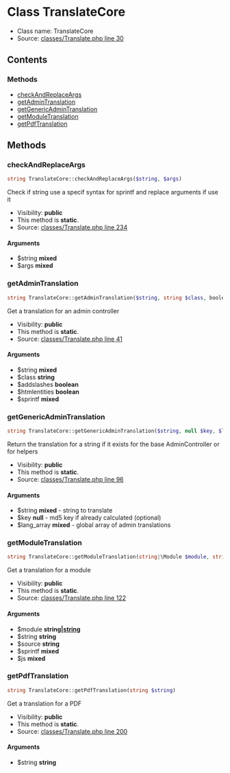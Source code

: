 Class TranslateCore
=====================





* Class name: TranslateCore
* Source: [classes/Translate.php line 30](https://github.com/PrestaShop/PrestaShop/blob/1.5.6.3/classes/Translate.php#L30)


Contents
--------



### Methods

* [checkAndReplaceArgs](#method-checkAndReplaceArgs)
* [getAdminTranslation](#method-getAdminTranslation)
* [getGenericAdminTranslation](#method-getGenericAdminTranslation)
* [getModuleTranslation](#method-getModuleTranslation)
* [getPdfTranslation](#method-getPdfTranslation)






Methods
-------


### <a name="method-checkAndReplaceArgs"></a>checkAndReplaceArgs

```php
string TranslateCore::checkAndReplaceArgs($string, $args)
```

Check if string use a specif syntax for sprintf and replace arguments if use it



* Visibility: **public**
* This method is **static**.
* Source: [classes/Translate.php line 234](https://github.com/PrestaShop/PrestaShop/blob/1.5.6.3/classes/Translate.php#L234)


#### Arguments
* $string **mixed**
* $args **mixed**



### <a name="method-getAdminTranslation"></a>getAdminTranslation

```php
string TranslateCore::getAdminTranslation($string, string $class, boolean $addslashes, boolean $htmlentities, $sprintf)
```

Get a translation for an admin controller



* Visibility: **public**
* This method is **static**.
* Source: [classes/Translate.php line 41](https://github.com/PrestaShop/PrestaShop/blob/1.5.6.3/classes/Translate.php#L41)


#### Arguments
* $string **mixed**
* $class **string**
* $addslashes **boolean**
* $htmlentities **boolean**
* $sprintf **mixed**



### <a name="method-getGenericAdminTranslation"></a>getGenericAdminTranslation

```php
string TranslateCore::getGenericAdminTranslation($string, null $key, $lang_array)
```

Return the translation for a string if it exists for the base AdminController or for helpers



* Visibility: **public**
* This method is **static**.
* Source: [classes/Translate.php line 96](https://github.com/PrestaShop/PrestaShop/blob/1.5.6.3/classes/Translate.php#L96)


#### Arguments
* $string **mixed** - string to translate
* $key **null** - md5 key if already calculated (optional)
* $lang_array **mixed** - global array of admin translations



### <a name="method-getModuleTranslation"></a>getModuleTranslation

```php
string TranslateCore::getModuleTranslation(string|\Module $module, string $string, string $source, $sprintf, $js)
```

Get a translation for a module



* Visibility: **public**
* This method is **static**.
* Source: [classes/Translate.php line 122](https://github.com/PrestaShop/PrestaShop/blob/1.5.6.3/classes/Translate.php#L122)


#### Arguments
* $module **string|[string](class.ModuleCore.md)**
* $string **string**
* $source **string**
* $sprintf **mixed**
* $js **mixed**



### <a name="method-getPdfTranslation"></a>getPdfTranslation

```php
string TranslateCore::getPdfTranslation(string $string)
```

Get a translation for a PDF



* Visibility: **public**
* This method is **static**.
* Source: [classes/Translate.php line 200](https://github.com/PrestaShop/PrestaShop/blob/1.5.6.3/classes/Translate.php#L200)


#### Arguments
* $string **string**


